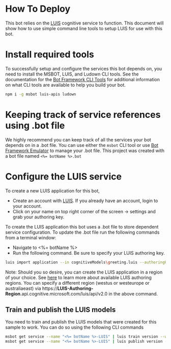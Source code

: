 # How To Deploy
This bot relies on the [LUIS][1] cognitive service to function. This document will show how to use simple command line tools to setup LUIS for use with this bot.

# Install required tools
To successfully setup and configure the services this bot depends on, you need to install the MSBOT, LUIS, and Ludown CLI tools.  See the documentation for the [Bot Framework CLI Tools][5] for additional information on what CLI tools are available to help you build your bot.

```bash
npm i -g msbot luis-apis ludown
```

# Keeping track of service references using .bot file
We highly recommend you can keep track of all the services your bot depends on in a .bot file. You can use either the `msbot` CLI tool or use [Bot Framework Emulator][7] to manage your .bot file.  This project was created with a bot file named `<%= botName %>.bot`

# Configure the LUIS service
To create a new LUIS application for this bot,
- Create an account with [LUIS][1]. If you already have an account, login to your account.
- Click on your name on top right corner of the screen -> settings and grab your authoring key.

To create the LUIS application this bot uses a .bot file to store dependent service configuration.  To update the .bot file run the following commands from a terminal window:
- Navigate to <%= botName %>
- Run the following command.  Be sure to specify your LUIS authoring key.
```bash
luis import application --in cognitiveModels\greeting.luis --authoringKey <YOUR-LUIS-AUTHORING-KEY> --endpointBasePath https://westus.api.cognitive.microsoft.com/luis/api/v2.0 --msbot | msbot connect luis --stdin --name <%= botName %>-LUIS
```

Note: Should you so desire, you can create the LUIS application in a region of your choice. See [here][2] to learn more about available LUIS authoring regions. You can specify a different region (westus or westeurope or australiaeast) via https://**LUIS-Authoring-Region**.api.cognitive.microsoft.com/luis/api/v2.0 in the above command.

## Train and publish the LUIS models
You need to train and publish the LUIS models that were created for this sample to work. You can do so using the following CLI commands

```bash
msbot get service --name "<%= botName %>-LUIS" | luis train version --wait --stdin
msbot get service --name "<%= botName %>-LUIS" | luis publish version --stdin
```

[1]: https://www.luis.ai
[2]: https://docs.microsoft.com/en-us/azure/bot-service/bot-service-concept-intelligence
[3]: https://portal.azure.com
[4]: https://azure.microsoft.com/en-us/get-started/
[5]: https://github.com/microsoft/botbuilder-tools
[6]: https://dev.botframework.com
[7]: https://www.github.com/microsoft/botframework-emulator
